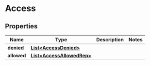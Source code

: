 

# Access


## Properties

Name | Type | Description | Notes
------------ | ------------- | ------------- | -------------
**denied** | [**List&lt;AccessDenied&gt;**](AccessDenied.md) |  | 
**allowed** | [**List&lt;AccessAllowedRep&gt;**](AccessAllowedRep.md) |  | 



